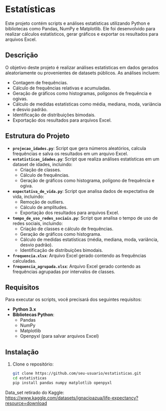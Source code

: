 # Estatísticas

Este projeto contém scripts e análises estatísticas utilizando Python e bibliotecas como Pandas, NumPy e Matplotlib. Ele foi desenvolvido para realizar cálculos estatísticos, gerar gráficos e exportar os resultados para arquivos Excel.

## Descrição

O objetivo deste projeto é realizar análises estatísticas em dados gerados aleatoriamente ou provenientes de datasets públicos. As análises incluem:
- Contagem de frequências.
- Cálculo de frequências relativas e acumuladas.
- Geração de gráficos como histogramas, polígonos de frequência e ogivas.
- Cálculo de medidas estatísticas como média, mediana, moda, variância e desvio padrão.
- Identificação de distribuições bimodais.
- Exportação dos resultados para arquivos Excel.

## Estrutura do Projeto

- **`projecao_idades.py`**: Script que gera números aleatórios, calcula frequências e salva os resultados em um arquivo Excel.
- **`estatisticas_idades.py`**: Script que realiza análises estatísticas em um dataset de idades, incluindo:
  - Criação de classes.
  - Cálculo de frequências.
  - Geração de gráficos como histograma, polígono de frequência e ogiva.
- **`expectativa_de_vida.py`**: Script que analisa dados de expectativa de vida, incluindo:
  - Remoção de outliers.
  - Cálculo de amplitudes.
  - Exportação dos resultados para arquivos Excel.
- **`tempo_de_uso_redes_sociais.py`**: Script que analisa o tempo de uso de redes sociais, incluindo:
  - Criação de classes e cálculo de frequências.
  - Geração de gráficos como histograma.
  - Cálculo de medidas estatísticas (média, mediana, moda, variância, desvio padrão).
  - Identificação de distribuições bimodais.
- **`frequencia.xlsx`**: Arquivo Excel gerado contendo as frequências calculadas.
- **`frequencia_agrupada.xlsx`**: Arquivo Excel gerado contendo as frequências agrupadas por intervalos de classes.

## Requisitos

Para executar os scripts, você precisará dos seguintes requisitos:

- **Python 3.x**
- **Bibliotecas Python**:
  - Pandas
  - NumPy
  - Matplotlib
  - Openpyxl (para salvar arquivos Excel)

## Instalação

1. Clone o repositório:
   ```bash
   git clone https://github.com/seu-usuario/estatisticas.git
   cd estatisticas
   pip install pandas numpy matplotlib openpyxl
   ```

Data_set retirado do Kaggle: https://www.kaggle.com/datasets/ignacioazua/life-expectancy?resource=download
